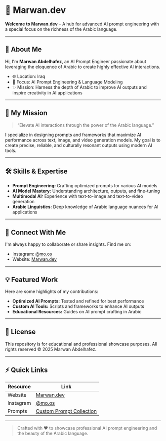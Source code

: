 # 🚀 Marwan.dev

**Welcome to Marwan.dev** – A hub for advanced AI prompt engineering with a special focus on the richness of the Arabic language.

---

## 🔹 About Me

Hi, I'm **Marwan Abdelhafez**, an AI Prompt Engineer passionate about leveraging the eloquence of Arabic to create highly effective AI interactions.

- 🌐 Location: Iraq  
- 🧠 Focus: AI Prompt Engineering & Language Modeling  
- ✨ Mission: Harness the depth of Arabic to improve AI outputs and inspire creativity in AI applications  

---

## 🎯 My Mission

> “Elevate AI interactions through the power of the Arabic language.”

I specialize in designing prompts and frameworks that maximize AI performance across text, image, and video generation models. My goal is to create precise, reliable, and culturally resonant outputs using modern AI tools.

---

## 🛠️ Skills & Expertise

- **Prompt Engineering:** Crafting optimized prompts for various AI models  
- **AI Model Mastery:** Understanding architecture, outputs, and fine-tuning  
- **Multimodal AI:** Experience with text-to-image and text-to-video generation  
- **Arabic Linguistics:** Deep knowledge of Arabic language nuances for AI applications  

---

## 🔗 Connect With Me

I'm always happy to collaborate or share insights. Find me on:  

- Instagram: [@mo.os](https://www.instagram.com/mo.os)  
- Website: [Marwan.dev](https://marwandevspace.github.io/Marwan.dev/)  

---

## 💡 Featured Work

Here are some highlights of my contributions:

- **Optimized AI Prompts:** Tested and refined for best performance  
- **Custom AI Tools:** Scripts and frameworks to enhance AI outputs  
- **Educational Resources:** Guides on AI prompt crafting in Arabic  

---

## 📄 License

This repository is for educational and professional showcase purposes. All rights reserved © 2025 Marwan Abdelhafez.

---

## ⚡ Quick Links

| Resource | Link |
|----------|------|
| Website  | [Marwan.dev](https://marwandevspace.github.io/Marwan.dev/) |
| Instagram | [@mo.os](https://www.instagram.com/mo.os) |
| Prompts | [Custom Prompt Collection](https://marwandevspace.github.io/Marwan.dev/prompts) |

---

> Crafted with ❤️ to showcase professional AI prompt engineering and the beauty of the Arabic language.
